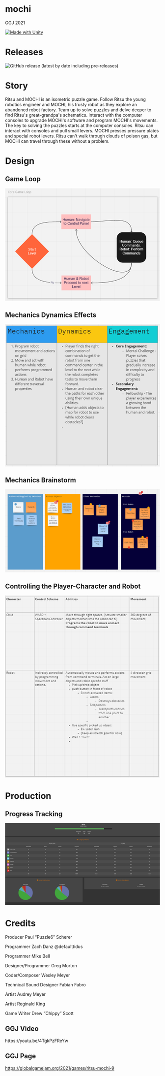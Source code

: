 # mochi
GGJ 2021

[![Made with Unity](https://img.shields.io/badge/Made%20with-Unity-57b9d3.svg?style=flat&logo=unity)](https://unity3d.com)

<h1>Releases</h1>

![GitHub release (latest by date including pre-releases)](https://img.shields.io/github/v/release/zsd4yr/mochi?include_prereleases)

<h1>Story</h1>

Ritsu and MOCHI is an isometric puzzle game. Follow Ritsu the young robotics engineer and MOCHI, his trusty robot as they explore an abandoned robot factory. Team up to solve puzzles and delve deeper to find Ritsu's great-grandpa's schematics. Interact with the computer consoles to upgrade MOCHI's software and program MOCHI's movements. The key to solving the puzzles starts at the computer consoles. Ritsu can interact with consoles and pull small levers. MOCHI presses pressure plates and special robot levers. Ritsu can't walk through clouds of poison gas, but MOCHI can travel through these without a problem.

<h1>Design</h1>

<h2>Game Loop</h2>

![Game Loop](Images/GameLoop.PNG)

<h2>Mechanics Dynamics Effects</h2>

![MDE](Images/MDA.PNG)

<h2>Mechanics Brainstorm</h2>

![Mechanics Brainstorm](Images/MechanicBrainstorm.PNG)

<h2>Controlling the Player-Character and Robot</h2>

![Controls Design](Images/ControlsDesign.PNG)

<h1>Production</h1>

<h2>Progress Tracking</h2>

![Tasks](Images/GGJProgressByEnd.PNG)

<h1>Credits</h1>

Producer
Paul “Puzzle6” Scherer

Programmer
Zach Danz @defaulttidus

Programmer
Mike Bell

Designer/Programmer
Greg Morton

Coder/Composer
Wesley Meyer

Technical Sound Designer
Fabian Fabro

Artist
Audrey Meyer

Artist
Reginald King

Game Writer
Drew “Chippy” Scott

<h2>GGJ Video</h2>
https://youtu.be/4TgkPzFReYw

<h2>GGJ Page</h2>

https://globalgamejam.org/2021/games/ritsu-mochi-9
